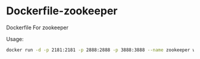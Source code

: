 Dockerfile-zookeeper
=============================

Dockerfile For zookeeper

Usage:
```bash
docker run -d -p 2181:2181 -p 2888:2888 -p 3888:3888 --name zookeeper wjw465150/zookeeper (add -d to run detached. Without it you can see the console output and have the comfort of the running instance outputting logs)
```
